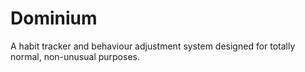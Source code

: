 # Dominium
A habit tracker and behaviour adjustment system designed for totally normal, non-unusual purposes.
